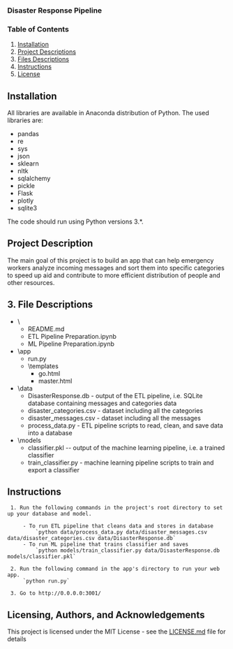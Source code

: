 ### Disaster Response Pipeline 


### Table of Contents

1. [Installation](#installation)
2. [Project Descriptions](#descriptions)
3. [Files Descriptions](#files)
4. [Instructions](#instructions)
5. [License](#license)

## Installation <a name="installation"></a>

All libraries are available in Anaconda distribution of Python. The used libraries are:

- pandas
- re
- sys
- json
- sklearn
- nltk
- sqlalchemy
- pickle
- Flask
- plotly
- sqlite3

The code should run using Python versions 3.*.


## Project Description <a name="description"></a>



The main goal of this project is to build an app that can help emergency workers analyze incoming messages and sort them into specific categories to speed up aid and contribute to more efficient distribution of people and other resources.



## 3. File Descriptions
- \
	- README.md
	- ETL Pipeline Preparation.ipynb
	- ML Pipeline Preparation.ipynb
- \app
	- run.py
	- \templates
	   - go.html
	   - master.html
- \data
	- DisasterResponse.db - output of the ETL pipeline, i.e. SQLite database containing messages and categories data
	- disaster_categories.csv - dataset including all the categories
	- disaster_messages.csv - dataset including all the messages
	- process_data.py - ETL pipeline scripts to read, clean, and save data into a database
- \models
	- classifier.pkl -- output of the machine learning pipeline, i.e. a trained classifier 
	- train_classifier.py - machine learning pipeline scripts to train and export a classifier






## Instructions <a name="instructions"></a>


     1. Run the following commands in the project's root directory to set up your database and model.

         - To run ETL pipeline that cleans data and stores in database
             `python data/process_data.py data/disaster_messages.csv data/disaster_categories.csv data/DisasterResponse.db`
         - To run ML pipeline that trains classifier and saves
             `python models/train_classifier.py data/DisasterResponse.db models/classifier.pkl`

     2. Run the following command in the app's directory to run your web app.
         `python run.py`

     3. Go to http://0.0.0.0:3001/
     


## Licensing, Authors, and Acknowledgements <a name="license"></a>
This project is licensed under the MIT License - see the [LICENSE.md](https://github.com/xscbsx/Udacity_Nanodegree_DS/blob/main/LICENSE) file for details
